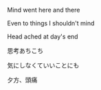 Mind went here and there

Even to things I shouldn't mind

Head ached at day's end


思考あちこち

気にしなくていいことにも

夕方、頭痛